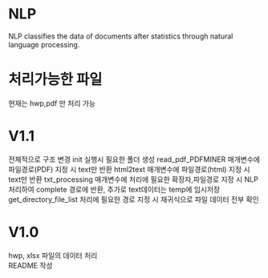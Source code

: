 # NLP

NLP classifies the data of documents after statistics through natural language processing.

# 처리가능한 파일
현재는 hwp,pdf 만 처리 가능
#

# V1.1
전체적으로 구조 변경
init 실행시 필요한 폴더 생성
read_pdf_PDFMINER 매개변수에 파일경로(PDF) 지정 시 text만 반환
html2text 매개변수에 파일경로(html) 지정 시 text만 반환
txt_processing 매개변수에 처리에 필요한 확장자,파일경로 지정 시 NLP처리하여 complete 경로에 반환, 추가로 text데이터는 temp에 임시저장
get_directory_file_list 처리에 필요한 경로 지정 시 재귀식으로 파일 데이터 전부 확인

# V1.0
hwp, xlsx 파일의 데이터 처리  
README 작성
